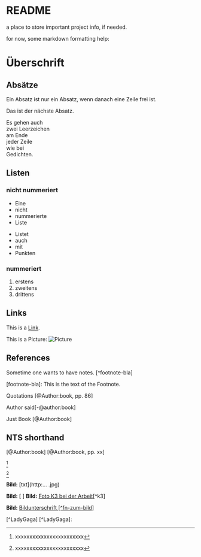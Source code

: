 # README

a place to store important project info, if needed.

for now, some markdown formatting help:

# Überschrift

## Absätze

Ein Absatz ist nur ein Absatz, wenn danach eine Zeile frei ist.

Das ist der nächste Absatz.

Es gehen auch  
zwei Leerzeichen  
am Ende  
jeder Zeile  
wie bei  
Gedichten.

## Listen

### nicht nummeriert 

- Eine
- nicht
- nummerierte
- Liste

* Listet
* auch
* mit
* Punkten

### nummeriert

1. erstens
1. zweitens
1. drittens

## Links
 
This is a [Link](http://nts.is). 

This is a Picture:
![Picture](http://i0.kym-cdn.com/photos/images/original/000/101/781/Y0UJC.png)

## References

Sometime one wants to have notes. [^footnote-bla]

[footnote-bla]: This is the text of the Footnote.

Quotations [@Author:book, pp. 86]

Author said[-@author:book]

Just Book [@Author:book]

## NTS shorthand

[@Author:book]
[@Author:book, pp. xx]

[^txt]
[^txt]: xxxxxxxxxxxxxxxxxxxxxxxx

[^txt]
[^txt]: txt [Link] http://www…]

**Bild:** [txt](http:… .jpg)

**Bild:** [ ]
**Bild:** [Foto K3 bei der Arbeit](images/bild.jpg)[^k3]

**Bild:** [Bildunterschrift [^fn-zum-bild]](~/Dropbox/MFA+NTS/...)

[^LadyGaga] [^LadyGaga]: